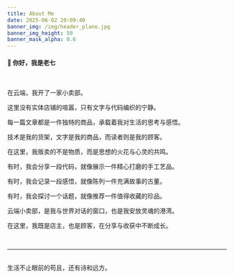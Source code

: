 ```yaml
---
title: About Me
date: 2025-06-02 20:09:40
banner_img: /img/header_plane.jpg
banner_img_height: 50
banner_mask_alpha: 0.6
---
```


<div class="about-content">

#### 👋 你好，我是老七
<br/>

在云端，我开了一家小卖部。

这里没有实体店铺的喧嚣，只有文字与代码编织的宁静。

每一篇文章都是一件独特的商品，承载着我对生活的思考与感悟。

技术是我的货架，文字是我的商品，而读者则是我的顾客。

在这里，我贩卖的不是物质，而是思想的火花与心灵的共鸣。

有时，我会分享一段代码，就像展示一件精心打磨的手工艺品。

有时，我会记录一段感悟，就像陈列一件充满故事的古董。

有时，我会探讨一个话题，就像推荐一件值得收藏的珍品。

云端小卖部，是我与世界对话的窗口，也是我安放灵魂的港湾。

在这里，我既是店主，也是顾客，在分享与收获中不断成长。

<br/>

----
<br/>

<div class="quote">
生活不止眼前的苟且，还有诗和远方。
</div>

</div>
